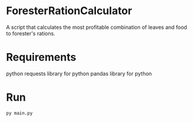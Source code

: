 # ForesterRationCalculator
A script that calculates the most profitable combination of leaves and food to forester's rations.

# Requirements
python
requests library for python
pandas library for python

# Run
```
py main.py
```
